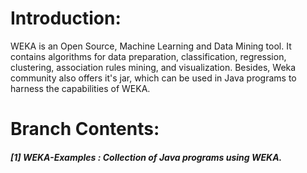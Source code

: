 # **Introduction:**
WEKA is an Open Source, Machine Learning and Data Mining tool. It contains algorithms for data preparation, classification, regression, clustering, association rules mining, and visualization.
Besides, Weka community also offers it's jar, which can be used in Java programs to harness the capabilities of WEKA.

# **Branch Contents:**

##### [1] WEKA-Examples :  Collection of Java programs using WEKA. 
